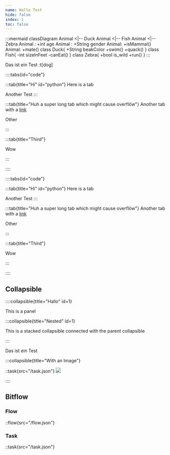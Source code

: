 ```yaml
---
name: Hallo Test
hide: false
index: 1
toc: false
---
```


:::mermaid
classDiagram
Animal <|-- Duck
Animal <|-- Fish
Animal <|-- Zebra
Animal : +int age
Animal : +String gender
Animal: +isMammal()
Animal: +mate()
class Duck{
+String beakColor
+swim()
+quack()
}
class Fish{
-int sizeInFeet
-canEat()
}
class Zebra{
+bool is_wild
+run()
}
:::

Das ist ein Test :t[dog]

::::tabs{id="code"}

:::tab{title="Hi" id="python"}
Here is a tab

Another Test
:::

:::tab{title="Huh a super long tab which might cause overflöw"}
Another tab with a [link](#)

Other

:::

:::tab{title="Third"}

Wow

:::

::::

::::tabs{id="code"}

:::tab{title="Hi" id="python"}
Here is a tab

Another Test
:::

:::tab{title="Huh a super long tab which might cause overflöw"}
Another tab with a [link](#)

Other

:::

:::tab{title="Third"}

Wow

:::

::::

## Collapsible

::::collapsible{title="Hallo" id=1}

This is a panel

:::collapsible{title="Nested" id=1}

This is a stacked collapsible connected with the parent collapsible

:::

Das ist ein Test

:::collapsible{title="With an Image"}

::task{src="/task.json"}
![](/test.jpg)

::::

## Bitflow

### Flow

::flow{src="/flow.json"}

### Task

::task{src="/task.json"}
